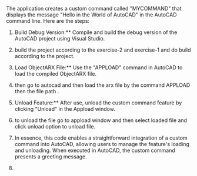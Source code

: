 The application creates a custom command called "MYCOMMAND" that displays the message "Hello in the World of AutoCAD" in the AutoCAD command line.
Here are the steps:
 
1. Build Debug Version:** Compile and build the debug version of the AutoCAD project using Visual Studio.
2. build the project according to the exercise-2 and exercise-1 and do build according to the project.

3. Load ObjectARX File:** Use the "APPLOAD" command in AutoCAD to load the compiled ObjectARX file.
4. then go to autocad and then load the arx file by the command APPLOAD then the file path .

5. Unload Feature:** After use, unload the custom command feature by clicking "Unload" in the Appload window.
6. to unload the file go to appload window and then select loaded file and click unload option to unload file.
 
7. In essence, this code enables a straightforward integration of a custom command into AutoCAD, allowing users to manage the feature's loading and unloading. When executed in AutoCAD, the custom command presents a greeting message.
8. 
